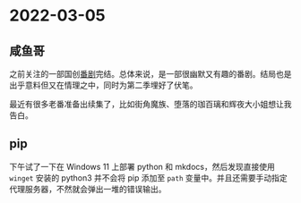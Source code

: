 # 2022-03-05

## 咸鱼哥

之前关注的一部国创[番剧](https://www.bilibili.com/bangumi/play/ep409861?from=search&seid=14176596757957892511&spm_id_from=333.337.0.0)完结。总体来说，是一部很幽默又有趣的番剧。结局也是出乎意料但又在情理之中，同时为第二季埋好了伏笔。

最近有很多老番准备出续集了，比如街角魔族、堕落的珈百璃和辉夜大小姐想让我告白。 

## pip

下午试了一下在 Windows 11 上部署 python 和 mkdocs，然后发现直接使用 `winget` 安装的 python3 并不会将 pip 添加至 `path` 变量中。并且还需要手动指定代理服务器，不然就会弹出一堆的错误输出。